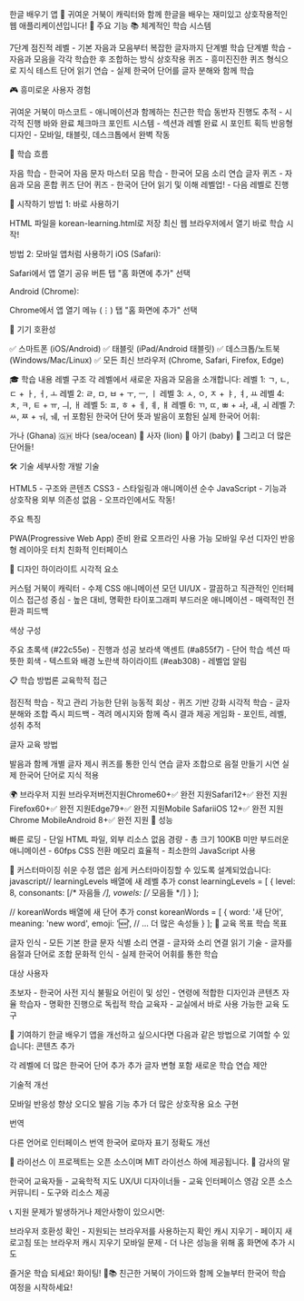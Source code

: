 한글 배우기 앱 🐢
귀여운 거북이 캐릭터와 함께 한글을 배우는 재미있고 상호작용적인 웹 애플리케이션입니다!
🌟 주요 기능
📚 체계적인 학습 시스템

7단계 점진적 레벨 - 기본 자음과 모음부터 복잡한 글자까지 단계별 학습
단계별 학습 - 자음과 모음을 각각 학습한 후 조합하는 방식
상호작용 퀴즈 - 흥미진진한 퀴즈 형식으로 지식 테스트
단어 읽기 연습 - 실제 한국어 단어를 글자 분해와 함께 학습

🎮 흥미로운 사용자 경험

귀여운 거북이 마스코트 - 애니메이션과 함께하는 친근한 학습 동반자
진행도 추적 - 시각적 진행 바와 완료 체크마크
포인트 시스템 - 섹션과 레벨 완료 시 포인트 획득
반응형 디자인 - 모바일, 태블릿, 데스크톱에서 완벽 작동

🎯 학습 흐름

자음 학습 - 한국어 자음 문자 마스터
모음 학습 - 한국어 모음 소리 연습
글자 퀴즈 - 자음과 모음 혼합 퀴즈
단어 퀴즈 - 한국어 단어 읽기 및 이해
레벨업! - 다음 레벨로 진행

🚀 시작하기
방법 1: 바로 사용하기

HTML 파일을 korean-learning.html로 저장
최신 웹 브라우저에서 열기
바로 학습 시작!

방법 2: 모바일 앱처럼 사용하기
iOS (Safari):

Safari에서 앱 열기
공유 버튼 탭
"홈 화면에 추가" 선택

Android (Chrome):

Chrome에서 앱 열기
메뉴 (⋮) 탭
"홈 화면에 추가" 선택

📱 기기 호환성

✅ 스마트폰 (iOS/Android)
✅ 태블릿 (iPad/Android 태블릿)
✅ 데스크톱/노트북 (Windows/Mac/Linux)
✅ 모든 최신 브라우저 (Chrome, Safari, Firefox, Edge)

🎓 학습 내용
레벨 구조
각 레벨에서 새로운 자음과 모음을 소개합니다:
레벨 1: ㄱ, ㄴ, ㄷ + ㅏ, ㅓ, ㅗ
레벨 2: ㄹ, ㅁ, ㅂ + ㅜ, ㅡ, ㅣ
레벨 3: ㅅ, ㅇ, ㅈ + ㅑ, ㅕ, ㅛ
레벨 4: ㅊ, ㅋ, ㅌ + ㅠ, ㅢ, ㅐ
레벨 5: ㅍ, ㅎ + ㅔ, ㅖ, ㅒ
레벨 6: ㄲ, ㄸ, ㅃ + ㅘ, ㅙ, ㅚ
레벨 7: ㅆ, ㅉ + ㅝ, ㅞ, ㅟ
포함된 한국어 단어
뜻과 발음이 포함된 실제 한국어 어휘:

가나 (Ghana) 🇬🇭
바다 (sea/ocean) 🌊
사자 (lion) 🦁
아기 (baby) 👶
그리고 더 많은 단어들!

🛠 기술 세부사항
개발 기술

HTML5 - 구조와 콘텐츠
CSS3 - 스타일링과 애니메이션
순수 JavaScript - 기능과 상호작용
외부 의존성 없음 - 오프라인에서도 작동!

주요 특징

PWA(Progressive Web App) 준비 완료
오프라인 사용 가능
모바일 우선 디자인
반응형 레이아웃
터치 친화적 인터페이스

🎨 디자인 하이라이트
시각적 요소

커스텀 거북이 캐릭터 - 수제 CSS 애니메이션
모던 UI/UX - 깔끔하고 직관적인 인터페이스
접근성 중심 - 높은 대비, 명확한 타이포그래피
부드러운 애니메이션 - 매력적인 전환과 피드백

색상 구성

주요 초록색 (#22c55e) - 진행과 성공
보라색 액센트 (#a855f7) - 단어 학습 섹션
따뜻한 회색 - 텍스트와 배경
노란색 하이라이트 (#eab308) - 레벨업 알림

📋 학습 방법론
교육학적 접근

점진적 학습 - 작고 관리 가능한 단위
능동적 회상 - 퀴즈 기반 강화
시각적 학습 - 글자 분해와 조합
즉시 피드백 - 격려 메시지와 함께 즉시 결과 제공
게임화 - 포인트, 레벨, 성취 추적

글자 교육 방법

발음과 함께 개별 글자 제시
퀴즈를 통한 인식 연습
글자 조합으로 음절 만들기 시연
실제 한국어 단어로 지식 적용

🌍 브라우저 지원
브라우저버전지원Chrome60+✅ 완전 지원Safari12+✅ 완전 지원Firefox60+✅ 완전 지원Edge79+✅ 완전 지원Mobile SafariiOS 12+✅ 완전 지원Chrome MobileAndroid 8+✅ 완전 지원
🚀 성능

빠른 로딩 - 단일 HTML 파일, 외부 리소스 없음
경량 - 총 크기 100KB 미만
부드러운 애니메이션 - 60fps CSS 전환
메모리 효율적 - 최소한의 JavaScript 사용

🔧 커스터마이징
쉬운 수정
앱은 쉽게 커스터마이징할 수 있도록 설계되었습니다:
javascript// learningLevels 배열에 새 레벨 추가
const learningLevels = [
    {
        level: 8,
        consonants: [/* 자음들 */],
        vowels: [/* 모음들 */]
    }
];

// koreanWords 배열에 새 단어 추가
const koreanWords = [
    {
        word: '새 단어',
        meaning: 'new word',
        emoji: '🆕',
        // ... 더 많은 속성들
    }
];
📖 교육 목표
학습 목표

글자 인식 - 모든 기본 한글 문자 식별
소리 연결 - 글자와 소리 연결
읽기 기술 - 글자를 음절과 단어로 조합
문화적 인식 - 실제 한국어 어휘를 통한 학습

대상 사용자

초보자 - 한국어 사전 지식 불필요
어린이 및 성인 - 연령에 적합한 디자인과 콘텐츠
자율 학습자 - 명확한 진행으로 독립적 학습
교육자 - 교실에서 바로 사용 가능한 교육 도구

🤝 기여하기
한글 배우기 앱을 개선하고 싶으시다면 다음과 같은 방법으로 기여할 수 있습니다:
콘텐츠 추가

각 레벨에 더 많은 한국어 단어 추가
추가 글자 변형 포함
새로운 학습 연습 제안

기술적 개선

모바일 반응성 향상
오디오 발음 기능 추가
더 많은 상호작용 요소 구현

번역

다른 언어로 인터페이스 번역
한국어 로마자 표기 정확도 개선

📄 라이선스
이 프로젝트는 오픈 소스이며 MIT 라이선스 하에 제공됩니다.
🙏 감사의 말

한국어 교육자들 - 교육학적 지도
UX/UI 디자이너들 - 교육 인터페이스 영감
오픈 소스 커뮤니티 - 도구와 리소스 제공


📞 지원
문제가 발생하거나 제안사항이 있으시면:

브라우저 호환성 확인 - 지원되는 브라우저를 사용하는지 확인
캐시 지우기 - 페이지 새로고침 또는 브라우저 캐시 지우기
모바일 문제 - 더 나은 성능을 위해 홈 화면에 추가 시도


즐거운 학습 되세요! 화이팅! 🐢📚
친근한 거북이 가이드와 함께 오늘부터 한국어 학습 여정을 시작하세요!
